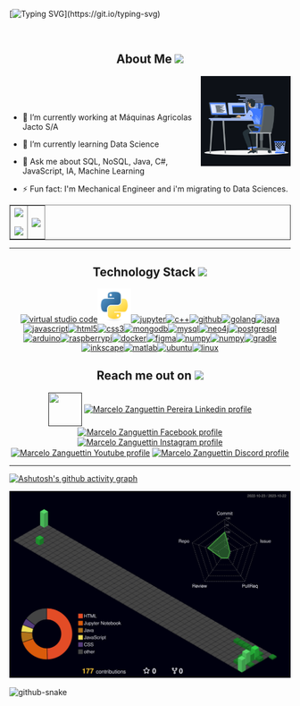 [![Typing SVG](https://readme-typing-svg.herokuapp.com?font=IBM+Plex+Sans&color=41B883&size=35&center=true&vCenter=true&width=1000&lines=Hello+there!;Wellcome+to+my+profile.;I+am+Marcelo+Zanguettin%2C+31+years+old.;Enjoy!)](https://git.io/typing-svg)

<br>

<h2 align="center"> About Me <img src = "https://media0.giphy.com/media/KDDpcKigbfFpnejZs6/giphy.gif?cid=ecf05e47oy6f4zjs8g1qoiystc56cu7r9tb8a1fe76e05oty&rid=giphy.gif" width = 100px></h2>

<img width="32%" align="right" src="https://github.com/MarceloZanguettin/MarceloZanguettin/blob/main/animation_500_kxa883sd.gif" />

<br>
<br>
<br>

- 🔭 I’m currently working at Máquinas Agricolas Jacto S/A

- 🌱 I’m currently learning Data Science
  
- 💬 Ask me about SQL, NoSQL, Java, C#, JavaScript, IA, Machine Learning
  
- ⚡ Fun fact: I'm Mechanical Engineer and i'm migrating to Data Sciences.

<table align="center" border="none">
<tr border="none">
<td width="50%" align="center" border="none"><img align="center"  src="https://github-readme-stats.vercel.app/api?username=MarceloZanguettin&theme=vue-dark&show_icons=true&count_private=true" /><br></br><img  src="https://github-readme-streak-stats.herokuapp.com/?user=MarceloZanguettin&show_icons=true&locale=en&layout=compact&theme=vue-dark&line_" /></td>
<td width="50%" align="center" border="none"><img  align="center"  src="https://github-readme-stats.anuraghazra1.vercel.app/api/top-langs/?username=MarceloZanguettin&theme=vue-dark&hide_border=false&no-bg=true&no-frame=true&langs_count=10"/></td>
</tr>
</table>


------

<h2 align="center">Technology Stack <img src="https://github.com/ritik307/ritik307/blob/main/images/laptop.gif" width="100"></h2>
<p align="center" style="display= inline_block">
<a href="https://code.visualstudio.com"><img src="https://cdn.jsdelivr.net/gh/devicons/devicon/icons/vscode/vscode-original-wordmark.svg" alt="virtual studio code" width="60" height="60"/></a><a href="https://www.python.org"><img src="https://raw.githubusercontent.com/devicons/devicon/master/icons/python/python-original.svg" alt="python" width="60" height="60"/></a><a href="https://jupyter.org"><img src="https://cdn.jsdelivr.net/gh/devicons/devicon/icons/jupyter/jupyter-original-wordmark.svg" alt="jupyter" width="60" height="60"/></a><a href="https://cplusplus.com"><img src="https://cdn.jsdelivr.net/gh/devicons/devicon/icons/cplusplus/cplusplus-original.svg" alt="c++" width="60" height="60"/></a><a href="https://github.com"><img src="https://cdn.jsdelivr.net/gh/devicons/devicon/icons/github/github-original-wordmark.svg" alt="github" width="60" height="60"/></a><a href="https://go.dev"><img src="https://cdn.jsdelivr.net/gh/devicons/devicon/icons/go/go-original.svg" alt="golang" width="60" height="60"/></a><a href="https://www.java.com/pt-BR/"><img src="https://cdn.jsdelivr.net/gh/devicons/devicon/icons/java/java-original.svg" alt="java" width="60" height="60"/></a><a href="https://www.javascript.com"><img src="https://cdn.jsdelivr.net/gh/devicons/devicon/icons/javascript/javascript-original.svg" alt="javascript" width="60" height="60"/></a><a href="https://www.w3schools.com/html/"><img src="https://cdn.jsdelivr.net/gh/devicons/devicon/icons/html5/html5-original-wordmark.svg" alt="html5" width="60" height="60"/></a><a href="https://www.w3.org/Style/CSS/Overview.en.html"><img src="https://cdn.jsdelivr.net/gh/devicons/devicon/icons/css3/css3-original-wordmark.svg" alt="css3" width="60" height="60"/></a><a href="https://www.mongodb.com/pt-br"><img src="https://cdn.jsdelivr.net/gh/devicons/devicon/icons/mongodb/mongodb-original.svg" alt="mongodb" width="60" height="60"/></a><a href="https://www.mysql.com"><img src="https://cdn.jsdelivr.net/gh/devicons/devicon/icons/mysql/mysql-original-wordmark.svg" alt="mysql" width="60" height="60"/></a><a href="https://neo4j.com"><img src="https://cdn.jsdelivr.net/gh/devicons/devicon/icons/neo4j/neo4j-original-wordmark.svg" alt="neo4j" width="60" height="60"/></a><a href="https://www.postgresql.org"><img src="https://cdn.jsdelivr.net/gh/devicons/devicon/icons/postgresql/postgresql-original-wordmark.svg" alt="postgresql" width="60" height="60"/></a><a href="https://www.arduino.cc"><img src="https://cdn.jsdelivr.net/gh/devicons/devicon/icons/arduino/arduino-original-wordmark.svg" alt="arduino" width="60" height="60"/></a><a href="https://www.raspberrypi.com"><img src="https://cdn.jsdelivr.net/gh/devicons/devicon/icons/raspberrypi/raspberrypi-original.svg" alt="raspberrypi" width="60" height="60"/></a><!--<a href="https://getbootstrap.com"><img src="https://cdn.jsdelivr.net/gh/devicons/devicon/icons/bootstrap/bootstrap-original-wordmark.svg" alt="bootstrap" width="60" height="60"/></a>--><a href="https://www.docker.com"><img src="https://cdn.jsdelivr.net/gh/devicons/devicon/icons/docker/docker-original-wordmark.svg" alt="docker" width="60" height="60"/></a><!--<a href="https://nodejs.org/en"><img src="https://cdn.jsdelivr.net/gh/devicons/devicon/icons/nodejs/nodejs-original-wordmark.svg" alt="neo4j" width="60" height="60"/></a>--><a href="https://www.figma.com"><img src="https://cdn.jsdelivr.net/gh/devicons/devicon/icons/figma/figma-original.svg" alt="figma" width="60" height="60"/><a href="https://scikit-learn.org/"><img src="https://raw.githubusercontent.com/scikit-learn/scikit-learn/main/doc/logos/scikit-learn-logo.png" alt="numpy" width="60" height="45"/></a></a><a href="https://numpy.org"><img src="https://cdn.jsdelivr.net/gh/devicons/devicon/icons/numpy/numpy-original-wordmark.svg" alt="numpy" width="60" height="60"/></a><a href="https://gradle.org"><img src="https://cdn.jsdelivr.net/gh/devicons/devicon/icons/gradle/gradle-plain-wordmark.svg" alt="gradle" width="60" height="60"/></a><a href="https://inkscape.org/pt-br/"><img src="https://cdn.jsdelivr.net/gh/devicons/devicon/icons/inkscape/inkscape-original.svg" alt="inkscape" width="60" height="60"/></a><a href="https://www.mathworks.com/products/matlab.html"><img src="https://cdn.jsdelivr.net/gh/devicons/devicon/icons/matlab/matlab-original.svg" alt="matlab" width="60" height="60"/></a><!--<a href="https://flutter.dev"><img src="https://cdn.jsdelivr.net/gh/devicons/devicon/icons/flutter/flutter-original.svg" alt="flutter" width="60" height="60"/></a>--><!--<a href="https://jquery.com"><img src="https://cdn.jsdelivr.net/gh/devicons/devicon/icons/jquery/jquery-original-wordmark.svg" alt="jquery" width="60" height="60"/></a>--><!--<a href="https://react.dev"><img src="https://cdn.jsdelivr.net/gh/devicons/devicon/icons/react/react-original-wordmark.svg" alt="react" width="60" height="60"/></a>--><!--<a href="https://sass-lang.com"><img src="https://cdn.jsdelivr.net/gh/devicons/devicon/icons/sass/sass-original.svg" alt="sass" width="60" height="60"/></a>--><!--<a href="https://spring.io"><img src="https://cdn.jsdelivr.net/gh/devicons/devicon/icons/spring/spring-original-wordmark.svg" alt="spring" width="60" height="60"/></a>--><!--<a href="https://www.typescriptlang.org"><img src="https://cdn.jsdelivr.net/gh/devicons/devicon/icons/typescript/typescript-original.svg" alt="typescript" width="60" height="60"/></a>--><a href="https://ubuntu.com"><img src="https://cdn.jsdelivr.net/gh/devicons/devicon/icons/ubuntu/ubuntu-plain-wordmark.svg" alt="ubuntu" width="60" height="60"/></a><a href="https://www.linux.org"><img src="https://cdn.jsdelivr.net/gh/devicons/devicon/icons/linux/linux-original.svg" alt="linux" width="60" height="60"/></a><!--<a href="https://vuejs.org"><img src="https://cdn.jsdelivr.net/gh/devicons/devicon/icons/vuejs/vuejs-original-wordmark.svg" alt="vue" width="60" height="60"/></a>--></p>

<h2 align="center">Reach me out on <img src="https://media0.giphy.com/media/jqNPzdTTxQfOgOqpO4/source.gif" width="100"></h2>
<p align="center" style="display= inline_block">
<a href="" target="blank"><img align="center" src="https://raw.githubusercontent.com/rahuldkjain/github-profile-readme-generator/master/src/images/icons/Social/twitter.svg" alt="" width="60" height="60" /></a>
<a href="www.linkedin.com/in/marcelo-zanguettin-pereira-887ba597" target="blank"> <img align="center" src="https://raw.githubusercontent.com/rahuldkjain/github-profile-readme-generator/master/src/images/icons/Social/linked-in-alt.svg" alt="Marcelo Zanguettin Pereira Linkedin profile" width="60" height="60" /></a>
<a href="https://www.facebook.com/marcelo.zanguettinpereira" target="blank"><img align="center" src="https://raw.githubusercontent.com/rahuldkjain/github-profile-readme-generator/master/src/images/icons/Social/facebook.svg" alt="Marcelo Zanguettin Facebook profile" width="60" height="60" /></a>
<a href="" target="blank"><img align="center" src="https://raw.githubusercontent.com/rahuldkjain/github-profile-readme-generator/master/src/images/icons/Social/instagram.svg" alt="Marcelo Zanguettin Instagram profile" width="60" height="60" /></a>
<a href="https://www.youtube.com/" target="blank"><img align="center" src="https://raw.githubusercontent.com/rahuldkjain/github-profile-readme-generator/master/src/images/icons/Social/youtube.svg" alt="Marcelo Zanguettin Youtube profile" width="60" height="60" /></a>
<a href="" target="blank"><img align="center" src="https://raw.githubusercontent.com/rahuldkjain/github-profile-readme-generator/master/src/images/icons/Social/discord.svg" alt="Marcelo Zanguettin Discord profile" width="60" height="60" /></a>
</p>

------

[![Ashutosh's github activity graph](https://github-readme-activity-graph.vercel.app/graph?username=MarceloZanguettin&theme=vue)](https://github.com/ashutosh00710/github-readme-activity-graph)

![](./profile-3d-contrib/profile-night-green.svg)

<picture>
  <source media="(prefers-color-scheme: dark)" srcset="github-snake-dark.svg" />
  <source media="(prefers-color-scheme: light)" srcset="github-snake.svg" />
  <img alt="github-snake" src="github-snake.svg" />
</picture>
<!--
**MarceloZanguettin/MarceloZanguettin** is a ✨ _special_ ✨ repository because its `README.md` (this file) appears on your GitHub profile.

<br>

<p><img align="right" src="https://github.com/MarceloZanguettin/MarceloZanguettin/blob/main/animation_500_kxa883sd.gif" /></p>

<br>

Here are some ideas to get you started:

- 🔭 I’m currently working on ...
- 🌱 I’m currently learning ...
- 👯 I’m looking to collaborate on ...
- 🤔 I’m looking for help with ...
- 💬 Ask me about ...
- 📫 How to reach me: ...
- 😄 Pronouns: ...
- ⚡ Fun fact: ...
-->
